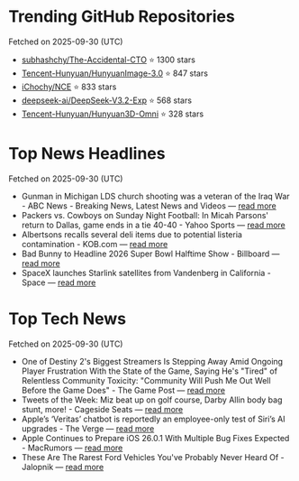 # Trending GitHub Repositories
Fetched on 2025-09-30 (UTC)

- [subhashchy/The-Accidental-CTO](https://github.com/subhashchy/The-Accidental-CTO) ⭐ 1300 stars
- [Tencent-Hunyuan/HunyuanImage-3.0](https://github.com/Tencent-Hunyuan/HunyuanImage-3.0) ⭐ 847 stars
- [iChochy/NCE](https://github.com/iChochy/NCE) ⭐ 833 stars
- [deepseek-ai/DeepSeek-V3.2-Exp](https://github.com/deepseek-ai/DeepSeek-V3.2-Exp) ⭐ 568 stars
- [Tencent-Hunyuan/Hunyuan3D-Omni](https://github.com/Tencent-Hunyuan/Hunyuan3D-Omni) ⭐ 328 stars

# Top News Headlines
Fetched on 2025-09-30 (UTC)
- Gunman in Michigan LDS church shooting was a veteran of the Iraq War - ABC News - Breaking News, Latest News and Videos — [read more](https://abcnews.go.com/US/gunman-michigan-lds-church-shooting-veteran-iraq-war/story?id\\u003d126025402)
- Packers vs. Cowboys on Sunday Night Football: In Micah Parsons' return to Dallas, game ends in a tie 40-40 - Yahoo Sports — [read more](https://sports.yahoo.com/nfl/live/packers-vs-cowboys-on-sunday-night-football-in-micah-parsons-return-to-dallas-game-ends-in-a-tie-40-40-225043772.html)
- Albertsons recalls several deli items due to potential listeria contamination - KOB.com — [read more](https://www.kob.com/ap-top-news/ap-top-news-business/albertsons-recalls-several-deli-items-due-to-potential-listeria-contamination/)
- Bad Bunny to Headline 2026 Super Bowl Halftime Show - Billboard — [read more](http://www.billboard.com/music/latin/bad-bunny-super-bowl-halftime-show-2026-headliner-1236077527/)
- SpaceX launches Starlink satellites from Vandenberg in California - Space — [read more](https://www.space.com/space-exploration/launches-spacecraft/spacex-starlink-11-20-b1063-vsfb-ocisly)

# Top Tech News
Fetched on 2025-09-30 (UTC)
- One of Destiny 2's Biggest Streamers Is Stepping Away Amid Ongoing Player Frustration With the State of the Game, Saying He's "Tired" of Relentless Community Toxicity: "Community Will Push Me Out Well Before the Game Does" - The Game Post — [read more](https://thegamepost.com/destiny-2-biggest-streamers-stepping-away-game-tired-community-toxicity/)
- Tweets of the Week: Miz beat up on golf course, Darby Allin body bag stunt, more! - Cageside Seats — [read more](https://www.cagesideseats.com/cageside-seats-features/386066/tweets-of-the-week-miz-beat-up-on-golf-course-darby-allin-body-bag-stunt-more)
- Apple’s ‘Veritas’ chatbot is reportedly an employee-only test of Siri’s AI upgrades - The Verge — [read more](https://www.theverge.com/news/787046/apples-veritas-siri-ai-chatbot)
- Apple Continues to Prepare iOS 26.0.1 With Multiple Bug Fixes Expected - MacRumors — [read more](https://www.macrumors.com/2025/09/28/ios-26-0-1-what-to-expect/)
- These Are The Rarest Ford Vehicles You've Probably Never Heard Of - Jalopnik — [read more](https://www.jalopnik.com/1976913/rarest-ford-vehicles-never-heard-of/)
